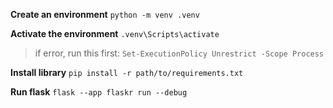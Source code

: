 **Create an environment**
`python -m venv .venv`

**Activate the environment**
`.venv\Scripts\activate`
> if error, run this first: `Set-ExecutionPolicy Unrestrict -Scope Process`

**Install library**
`pip install -r path/to/requirements.txt`

**Run flask**
`flask --app flaskr run --debug`